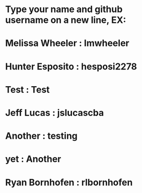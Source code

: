 # Type your name and github username on a new line, EX:
# Melissa Wheeler : lmwheeler
# Hunter Esposito : hesposi2278
# Test : Test
# Jeff Lucas : jslucascba
# Another : testing
# yet : Another
# Ryan Bornhofen : rlbornhofen